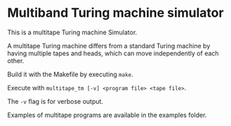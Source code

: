 # Multiband Turing machine simulator

This is a multitape Turing machine Simulator.

A multitape Turing machine differs from a standard Turing machine by having multiple tapes and heads, which can move independently of each other.

Build it with the Makefile by executing `make`.

Execute with `multitape_tm [-v] <program file> <tape file>`. 

The `-v` flag is for verbose output.

Examples of multitape programs are available in the examples folder.
